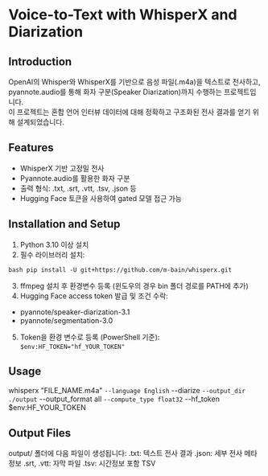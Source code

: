 # Voice-to-Text with WhisperX and Diarization

## Introduction
OpenAI의 Whisper와 WhisperX를 기반으로 음성 파일(.m4a)을 텍스트로 전사하고, pyannote.audio를 통해 화자 구분(Speaker Diarization)까지 수행하는 프로젝트입니다.  
이 프로젝트는 혼합 언어 인터뷰 데이터에 대해 정확하고 구조화된 전사 결과를 얻기 위해 설계되었습니다.

## Features
- WhisperX 기반 고정밀 전사
- Pyannote.audio를 활용한 화자 구분
- 출력 형식: .txt, .srt, .vtt, .tsv, .json 등
- Hugging Face 토큰을 사용하여 gated 모델 접근 가능

## Installation and Setup
1. Python 3.10 이상 설치
2. 필수 라이브러리 설치:

```bash pip install -U git+https://github.com/m-bain/whisperx.git```

3. ffmpeg 설치 후 환경변수 등록 (윈도우의 경우 bin 폴더 경로를 PATH에 추가)
4. Hugging Face access token 발급 및 조건 수락:

- pyannote/speaker-diarization-3.1
- pyannote/segmentation-3.0

5. Token을 환경 변수로 등록 (PowerShell 기준):
`$env:HF_TOKEN="hf_YOUR_TOKEN"`


## Usage
whisperx "FILE_NAME.m4a" `
  --language English `
  --diarize `
  --output_dir ./output `
  --output_format all `
  --compute_type float32 `
  --hf_token $env:HF_YOUR_TOKEN

## Output Files
output/ 폴더에 다음 파일이 생성됩니다:
.txt: 텍스트 전사 결과
.json: 세부 전사 메타 정보
.srt, .vtt: 자막 파일
.tsv: 시간정보 포함 TSV


